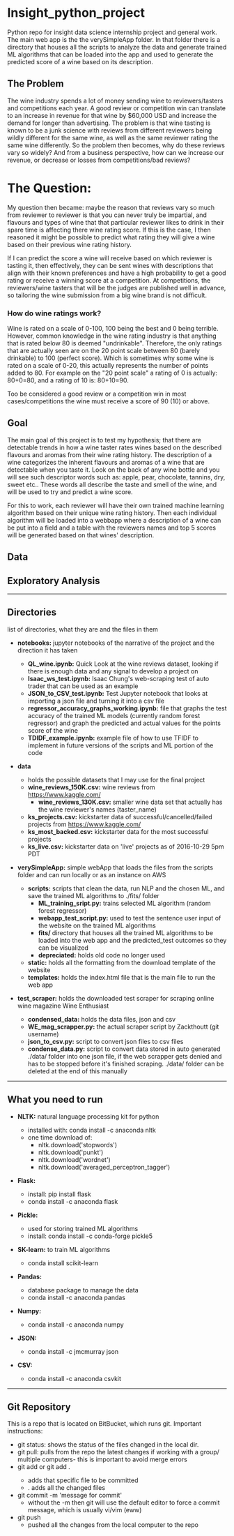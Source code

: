 # Insight_python_project
Python repo for insight data science internship project and general work.
The main web app is the the verySimpleApp folder. In that folder there is a directory that houses all the scripts to analyze the data and generate trained ML algorithms that can be loaded into the app and used to generate the predicted score of a wine based on its description.

## The Problem
The wine industry spends a lot of money sending wine to reviewers/tasters and competitions each year. A good review or competition win can translate to an increase in revenue for that wine by $60,000 USD and increase the demand for longer than advertising. The problem is that wine tasting is known to be a junk science with reviews from different reviewers being wildly different for the same wine, as well as the same reviewer rating the same wine differently. So the problem then becomes, why do these reviews vary so widely? And from a business perspective, how can we increase our revenue, or decrease or losses from competitions/bad reviews?

# The Question:
My question then became: maybe the reason that reviews vary so much from reviewer to reviewer is that you can never truly be impartial, and flavours and types of wine that that particular reviewer likes to drink in their spare time is affecting there wine rating score. If this is the case, I then reasoned it might be possible to predict what rating they will give a wine based on their previous wine rating history.

If I can predict the score a wine will receive based on which reviewer is tasting it, then effectively, they can be sent wines with descriptions that align with their known preferences and have a high probability to get a good rating or receive a winning score at a competition. At competitions, the reviewers/wine tasters that will be the judges are published well in advance, so tailoring the wine submission from a big wine brand is not difficult.   

### How do wine ratings work?
Wine is rated on a scale of 0-100, 100 being the best and 0 being terrible. However, common knowledge in the wine rating industry is that anything that is rated below 80 is deemed "undrinkable". Therefore, the only ratings that are actually seen are on the 20 point scale between 80 (barely drinkable) to 100 (perfect score). Which is sometimes why some wine is rated on a scale of 0-20, this actually represents the number of points added to 80. For example on the "20 point scale" a rating of 0 is actually: 80+0=80, and a rating of 10 is: 80+10=90.

Too be considered a good review or a competition win in most cases/competitions the wine must receive a score of 90 (10) or above.

## Goal
The main goal of this project is to test my hypothesis; that there are detectable trends in how a wine taster rates wines based on the described flavours and aromas from their wine rating history. The description of a wine categorizes the inherent flavours and aromas of a wine that are detectable when you taste it. Look on the back of any wine bottle and you will see such descriptor words such as: apple, pear, chocolate, tannins, dry, sweet etc.. These words all describe the taste and smell of the wine, and will be used to try and predict a wine score.

For this to work, each reviewer will have their own trained machine learning algorithm based on their unique wine rating history. Then each individual algorithm will be loaded into a webbapp where a description of a wine can be put into a field and a table with the reviewers names and top 5 scores will be generated based on that wines' description.

## Data

## Exploratory Analysis

---
## Directories
list of directories, what they are and the files in them
- **notebooks:** jupyter notebooks of the narrative of the project and the direction it has taken
  - **QL_wine.ipynb:** Quick Look at the wine reviews dataset, looking if there is enough data and any signal to develop a project on
  - **Isaac_ws_test.ipynb:** Isaac Chung's web-scraping test of auto trader that can be used as an example
  - **JSON_to_CSV_test.ipynb:** Test Jupyter notebook that looks at importing a json file and turning it into a csv file
  - **regressor_accuracy_graphs_working.ipynb:** file that graphs the test accuracy of the trained ML models (currently random forest regressor) and graph the predicted and actual values for the points score of the wine
  - **TDIDF_example.ipynb:** example file of how to use TFIDF to implement in future versions of the scripts and ML portion of the code

- **data**
  - holds the possible datasets that I may use for the final project
  - **wine_reviews_150K.csv:** wine reviews from https://www.kaggle.com/
    - **wine_reviews_130K.csv:** smaller wine data set that actually has the wine reviewer's names (taster_name)
  - **ks_projects.csv:** kickstarter data of successful/cancelled/failed projects from https://www.kaggle.com/
  - **ks_most_backed.csv:** kickstarter data for the most successful projects
  - **ks_live.csv:** kickstarter data on 'live' projects as of 2016-10-29 5pm PDT

- **verySimpleApp:** simple webApp that loads the files from the scripts folder and can run locally or as an instance on AWS
  - **scripts:** scripts that clean the data, run NLP and the chosen ML, and save the trained ML algorithms to ./fits/ folder
    - **ML_training_sript.py:** trains selected ML algorithm (random forest regressor)
    - **webapp_test_script.py:** used to test the sentence user input of the website on the trained ML algorithms
    - **fits/** directory that houses all the trained ML algorithms to be loaded into the web app and the predicted_test outcomes so they can be visualized
    - **depreciated:** holds old code no longer used
  - **static:** holds all the formatting from the download template of the website
  - **templates:** holds the index.html file that is the main file to run the web app

- **test_scraper:** holds the downloaded test scraper for scraping online wine magazine Wine Enthusiast
  - **condensed_data:** holds the data files, json and csv
  - **WE_mag_scrapper.py:** the actual scraper script by Zackthoutt (git username)
  - **json_to_csv.py:** script to convert json files to csv files
  - **condense_data.py:** script to convert data stored in auto generated ./data/ folder into one json file, if the web scrapper gets denied and has to be stopped before it's finished scraping. ./data/ folder can be deleted at the end of this manually

---
## What you need to run
- **NLTK:** natural language processing kit for python
  - installed with: conda install -c anaconda nltk
  - one time download of:
    - nltk.download('stopwords')
    - nltk.download('punkt')
    - nltk.download('wordnet')
    - nltk.download('averaged_perceptron_tagger')

- **Flask:**
  - install:  pip install flask
  - conda install -c anaconda flask

- **Pickle:**
  - used for storing trained ML algorithms
  - install: conda install -c conda-forge pickle5

- **SK-learn:** to train ML algorithms
  - conda install scikit-learn

- **Pandas:**
  - database package to manage the data
  - conda install -c anaconda pandas

- **Numpy:**
  - conda install -c anaconda numpy

- **JSON:**
  - conda install -c jmcmurray json

- **CSV:**
  - conda install -c anaconda csvkit


---
## Git Repository

This is a repo that is located on BitBucket, which runs git.
Important instructions:

- git status: shows the status of the files changed in the local dir.
- git pull: pulls from the repo the latest changes if working with a
    group/ multiple computers- this is important to avoid merge errors
- git add <filename> or git add .
    - <filename> adds that specific file to be committed
    - . adds all the changed files
- git commit -m 'message for commit'
    - without the -m then git will use the default editor to force a
    commit message, which is usually vi/vim (eww)
- git push
    - pushed all the changes from the local computer to the repo
